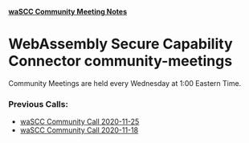 
**<span style="text-decoration:underline;">waSCC Community Meeting Notes</span>**
# WebAssembly Secure Capability Connector community-meetings

Community Meetings are held every Wednesday at 1:00 Eastern Time.

### Previous Calls:
* [waSCC Community Call 2020-11-25](community-calls/2020-11-25-wascc-community-calls.md)
* [waSCC Community Call 2020-11-18](community-calls/2020-11-18-wascc-community-call.md)
